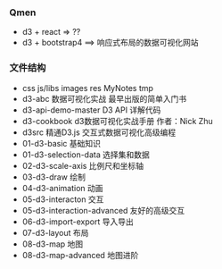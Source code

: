 ### Qmen
+ d3 + react => ??
+ d3 + bootstrap4 ==> 响应式布局的数据可视化网站  

### 文件结构
+  css js/libs images res MyNotes tmp
+  d3-abc 数据可视化实战 最早出版的简单入门书
+  d3-api-demo-master D3 API 详解代码
+  d3-cookbook  d3数据可视化实战手册 作者：Nick Zhu
+  d3src  精通D3.js 交互式数据可视化高级编程
+  01-d3-basic 基础知识
+  01-d3-selection-data 选择集和数据
+  02-d3-scale-axis 比例尺和坐标轴
+  03-d3-draw 绘制
+  04-d3-animation 动画
+  05-d3-interacton 交互
+  05-d3-interaction-advanced 友好的高级交互
+  06-d3-import-export 导入导出
+  07-d3-layout 布局
+  08-d3-map 地图
+  08-d3-map-advanced 地图进阶

